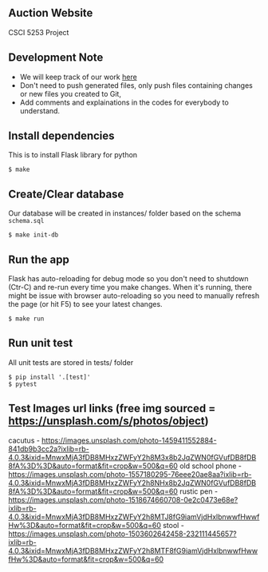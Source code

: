 ## Auction Website
CSCI 5253 Project

## Development Note
- We will keep track of our work [here](https://www.notion.so/invite/980fba7436651721cf51f072c6f90dd0cfde70d3)
- Don't need to push generated files, only push files containing changes or new files you created to Git, 
- Add comments and explainations in the codes for everybody to understand.

## Install dependencies
This is to install Flask library for python
```
$ make
```

## Create/Clear database
Our database will be created in instances/ folder based on the schema `schema.sql`
```
$ make init-db
```

## Run the app
Flask has auto-reloading for debug mode so you don't need to shutdown (Ctr-C) and re-run every time you make changes. When it's running, there might be issue with browser auto-reloading so you need to manually refresh the page (or hit F5) to see your latest changes.
```
$ make run
```

## Run unit test
All unit tests are stored in tests/ folder
```
$ pip install '.[test]'
$ pytest
```

## Test Images url links (free img sourced = https://unsplash.com/s/photos/object)
cacutus - https://images.unsplash.com/photo-1459411552884-841db9b3cc2a?ixlib=rb-4.0.3&ixid=MnwxMjA3fDB8MHxzZWFyY2h8M3x8b2JqZWN0fGVufDB8fDB8fA%3D%3D&auto=format&fit=crop&w=500&q=60
old school phone - https://images.unsplash.com/photo-1557180295-76eee20ae8aa?ixlib=rb-4.0.3&ixid=MnwxMjA3fDB8MHxzZWFyY2h8NHx8b2JqZWN0fGVufDB8fDB8fA%3D%3D&auto=format&fit=crop&w=500&q=60
rustic pen - https://images.unsplash.com/photo-1518674660708-0e2c0473e68e?ixlib=rb-4.0.3&ixid=MnwxMjA3fDB8MHxzZWFyY2h8MTJ8fG9iamVjdHxlbnwwfHwwfHw%3D&auto=format&fit=crop&w=500&q=60
stool - https://images.unsplash.com/photo-1503602642458-232111445657?ixlib=rb-4.0.3&ixid=MnwxMjA3fDB8MHxzZWFyY2h8MTF8fG9iamVjdHxlbnwwfHwwfHw%3D&auto=format&fit=crop&w=500&q=60

